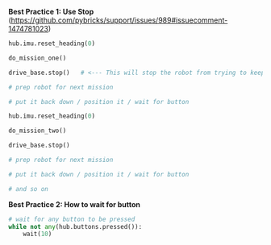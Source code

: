 **Best Practice 1: Use Stop** (https://github.com/pybricks/support/issues/989#issuecomment-1474781023)

```python
hub.imu.reset_heading(0)

do_mission_one()

drive_base.stop()   # <--- This will stop the robot from trying to keep up with the last commanded gyro angle

# prep robot for next mission

# put it back down / position it / wait for button

hub.imu.reset_heading(0)

do_mission_two()

drive_base.stop()

# prep robot for next mission

# put it back down / position it / wait for button

# and so on
```


**Best Practice 2: How to wait for button**

```python
# wait for any button to be pressed
while not any(hub.buttons.pressed()):
    wait(10)
```
